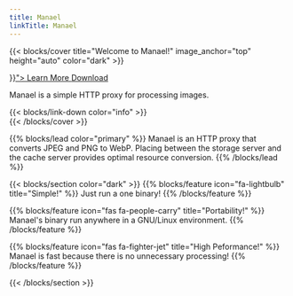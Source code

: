 ```yaml
---
title: Manael
linkTitle: Manael
---
```


{{< blocks/cover title="Welcome to Manael!" image_anchor="top" height="auto" color="dark" >}}
<div class="mx-auto">
	<a class="btn btn-lg btn-primary mr-3 mb-4" href="{{< relref "/docs" >}}">
		Learn More <i class="fas fa-arrow-alt-circle-right ml-2"></i>
	</a>
	<a class="btn btn-lg btn-secondary mr-3 mb-4" href="https://github.com/manaelproxy/manael/releases/latest">
		Download <i class="fab fa-github ml-2 "></i>
	</a>
	<p class="lead mt-5">Manael is a simple HTTP proxy for processing images.</p>
	<div class="mx-auto mt-5">
		{{< blocks/link-down color="info" >}}
	</div>
</div>
{{< /blocks/cover >}}


{{% blocks/lead color="primary" %}}
Manael is an HTTP proxy that converts JPEG and PNG to WebP. Placing between the storage server and the cache server provides optimal resource conversion.
{{% /blocks/lead %}}

{{< blocks/section color="dark" >}}
{{% blocks/feature icon="fa-lightbulb" title="Simple!" %}}
Just run a one binary!
{{% /blocks/feature %}}


{{% blocks/feature icon="fas fa-people-carry" title="Portability!" %}}
Manael's binary run anywhere in a GNU/Linux environment.
{{% /blocks/feature %}}


{{% blocks/feature icon="fas fa-fighter-jet" title="High Peformance!" %}}
Manael is fast because there is no unnecessary processing!
{{% /blocks/feature %}}


{{< /blocks/section >}}
